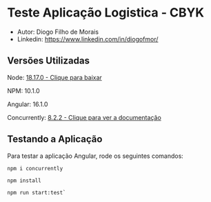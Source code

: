 # Teste Aplicação Logistica - CBYK

- Autor: Diogo Filho de Morais
- Linkedin: https://www.linkedin.com/in/diogofmor/

## Versões Utilizadas

Node: [18.17.0 - Clique para baixar](https://nodejs.org/pt/blog/release/v18.17.0)

NPM: 10.1.0

Angular: 16.1.0

Concurrently: [8.2.2 - Clique para ver a documentação](https://www.npmjs.com/package/concurrently)

## Testando a Aplicação

Para testar a aplicação Angular, rode os seguintes comandos:

    npm i concurrently

    npm install 

    npm run start:test`
